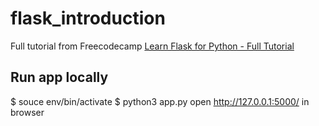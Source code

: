 # flask_introduction
Full tutorial from Freecodecamp [Learn Flask for Python - Full Tutorial](https://www.youtube.com/watch?v=Z1RJmh_OqeA)

## Run app locally
$ souce env/bin/activate
$ python3 app.py
open http://127.0.0.1:5000/ in browser
